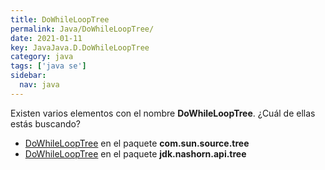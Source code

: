 ```yaml
---
title: DoWhileLoopTree
permalink: Java/DoWhileLoopTree/
date: 2021-01-11
key: JavaJava.D.DoWhileLoopTree
category: java
tags: ['java se']
sidebar: 
  nav: java
---
```


Existen varios elementos con el nombre **DoWhileLoopTree**. ¿Cuál de ellas estás buscando?
<ul>
<li><a href="/Java/DoWhileLoopTree-com-sun-source-tree/">DoWhileLoopTree</a> en el paquete <strong>com.sun.source.tree</strong></li>
<li><a href="/Java/DoWhileLoopTree-jdk-nashorn-api-tree/">DoWhileLoopTree</a> en el paquete <strong>jdk.nashorn.api.tree</strong></li>
<ul>
